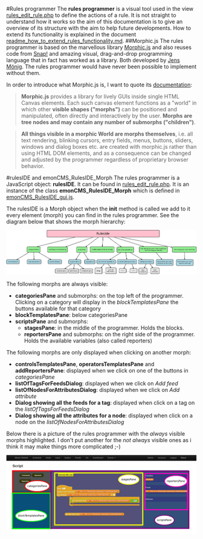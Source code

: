 #Rules programmer
The **rules programmer** is a visual tool used in the view [rules_edit_rule.php](Views/rules_edit_rule.php) to define the actions of a rule. It is not straight to understand how it works so the aim of this documentation is to give an overview of its structure with the aim to help future developments. How to extend its functionality is explained in the document [readme_how_to_extend_rules_functionality.md](readme_how_to_extend_rules_functionality.md).
##Morphic.js
The rules programmer is based on the marvellous library [Morphic.js](https://github.com/jmoenig/morphic.js) and also reuses code from [Snap!](https://snap.berkeley.edu/) and amazing visual, drag-and-drop programming language that in fact has worked as a library. Both developed by [Jens Mönig](https://github.com/jmoeni). The rules programmer would have never been possible to implement without them.

In order to introduce what Morphic.js is, I want to quote its [documentation](https://github.com/jmoenig/morphic.js/blob/master/morphic.txt):
>**Morphic.js** provides a library for lively GUIs inside single HTML Canvas elements. Each such canvas element functions as a "world" in which other **visible shapes ("morphs")** can be positioned and manipulated, often directly and interactively by the user. **Morphs are tree nodes and may contain any number of submorphs ("children")**.

>**All things visible in a morphic World are morphs themselves**, i.e. all text rendering, blinking cursors, entry fields, menus, buttons, sliders, windows and dialog boxes etc. are created with morphic.js rather than using HTML DOM elements, and as a consequence can be changed and adjusted by the programmer regardless of proprietary browser behavior.

#rulesIDE and emonCMS_RulesIDE_Morph
The rules programmer is a JavaScript object:  **rulesIDE**. It can be found in [rules_edit_rule.php](Views/rules_edit_rule.php). It is an instance of the class **emonCMS_RulesIDE_Morph** which is defined in [emonCMS_RulesIDE_gui.js](scripts/emonCMS_RulesIDE_gui.js).

The rulesIDE is a Morph object when the **init** method is called we add to it every element (morph) you can find in the rules programmer. See the diagram below that shows the morph hierarchy:

![rulesIDE morph hierarchy](images/rulesIDE_tree_of_morphs.jpg)

The following morphs are always visible:

 - **categoriesPane** and submorphs: on the top left of the programmer. Clicking on a category will display in the *blockTemplatesPane* the buttons available for that category
 - **blockTemplatesPane**: below categoriesPane
 - **scriptsPane** and submorphs:
	 - **stagesPane**: in the middle of the programmer. Holds the blocks.
	 - **reportersPane** and submorphs: on the right side of the programmer. Holds the available variables (also called reporters)

The following morphs are only displayed when clicking on another morph:

 - **controlsTemplatesPane**, **operatorsTemplatesPane** and **addReportersPane**: displayed when we click on one of the buttons in *categoriesPane*
 - **listOfTagsForFeedsDialog**: displayed when we click on *Add feed*
 - **listOfNodesForAttributesDialog**: displayed when we click on *Add attribute*
 - **Dialog showing all the feeds for a tag**: displayed when click on a tag on the *listOfTagsForFeedsDialog*
 - **Dialog showing all the attributes for a node**: displayed when click on a node on the *listOfNodesForAttributesDialog*

Below there is a picture of the rules programmer with the *always* visible morphs highlighted. I don't put another for the *not always* visible ones as i think it may make things more complicated ;-)

![Rules programmer with always visible morphs highlighted](images/rules_programmer_screenshot_with_morphs.jpg)





